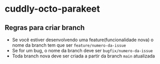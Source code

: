 # cuddly-octo-parakeet

## Regras para criar branch

- Se você estiver desenvolvendo uma feature(funcionalidade nova) o nome da branch tem que ser `feature/numero-da-issue`
- Se for um bug, o nome da branch deve ser `bugfix/numero-da-issue`
- Toda branch nova deve ser criada a partir da branch `main` atualizada